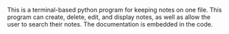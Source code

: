 This is a terminal-based python program for keeping notes on one file. This program can create, delete, edit, and display notes, as well as allow the user to search their notes.
The documentation is embedded in the code.